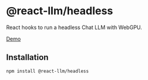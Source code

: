 # @react-llm/headless

React hooks to run a headless Chat LLM with WebGPU. 

[Demo]()

## Installation

```bash
npm install @react-llm/headless
```
